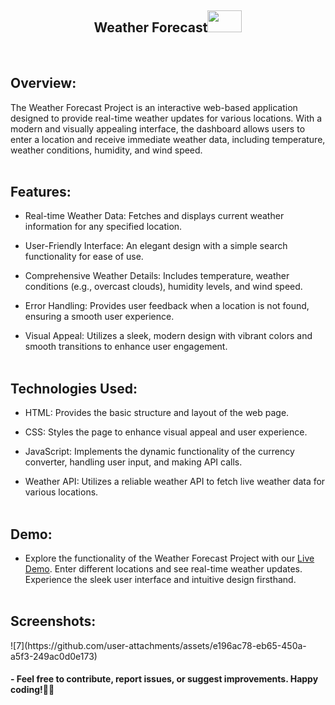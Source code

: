<h2 align = "center">Weather Forecast<img src="assets/fevicon.png" alt="" height="35" width="55"/></h2>
<br>

<h2>Overview:</h2>

The Weather Forecast Project is an interactive web-based application designed to provide real-time weather updates for various locations. With a modern and visually appealing interface, the dashboard allows users to enter a location and receive immediate weather data, including temperature, weather conditions, humidity, and wind speed.
<br><br>

<h2>Features:</h2>

- Real-time Weather Data: Fetches and displays current weather information for any specified location.
  
- User-Friendly Interface: An elegant design with a simple search functionality for ease of use.

- Comprehensive Weather Details: Includes temperature, weather conditions (e.g., overcast clouds), humidity levels, and wind speed.
  
- Error Handling: Provides user feedback when a location is not found, ensuring a smooth user experience.

- Visual Appeal: Utilizes a sleek, modern design with vibrant colors and smooth transitions to enhance user engagement.
<br><br>

<h2>Technologies Used:</h2>

- HTML: Provides the basic structure and layout of the web page.

- CSS: Styles the page to enhance visual appeal and user experience.

- JavaScript: Implements the dynamic functionality of the currency converter, handling user input, and making API calls.

- Weather API: Utilizes a reliable weather API to fetch live weather data for various locations.
<br><br>

<h2>Demo:</h2>

- Explore the functionality of the Weather Forecast Project with our <a href="https://prajyotkalekar.github.io/Weather_Forecast_Application/" target="_blank" rel="noopener noreferrer">Live Demo</a>. Enter different locations and see real-time weather updates. Experience the sleek user interface and intuitive design firsthand.
<br><br>

<h2>Screenshots:</h2>
![7](https://github.com/user-attachments/assets/e196ac78-eb65-450a-a5f3-249ac0d0e173)

<br>

<h4> - Feel free to contribute, report issues, or suggest improvements. Happy coding!🤝💡</h4>

